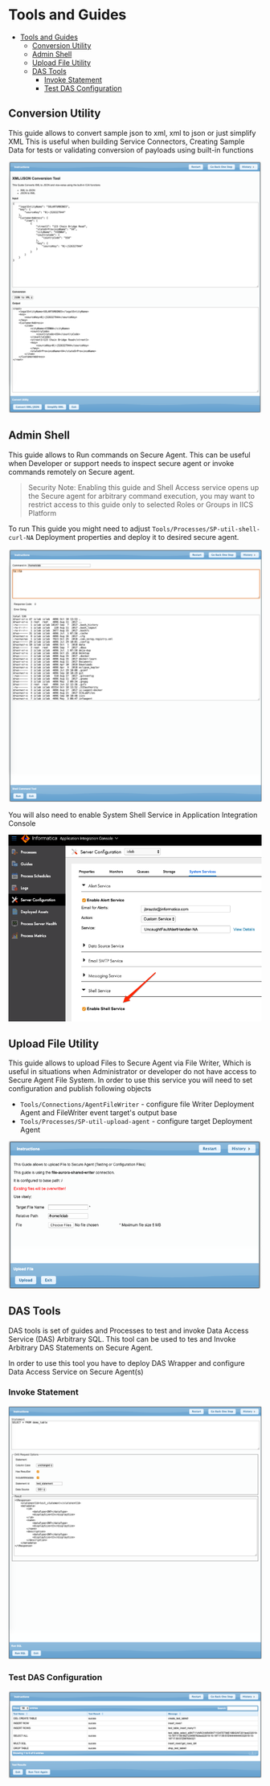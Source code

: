 # Tools and Guides

<!-- TOC -->

- [Tools and Guides](#tools-and-guides)
    - [Conversion Utility](#conversion-utility)
    - [Admin Shell](#admin-shell)
    - [Upload File Utility](#upload-file-utility)
    - [DAS Tools](#das-tools)
        - [Invoke Statement](#invoke-statement)
        - [Test DAS Configuration](#test-das-configuration)

<!-- /TOC -->

## Conversion Utility

This guide allows to convert sample json to xml, xml to json or just simplify XML
This is useful when building Service Connectors, Creating Sample Data for tests or validating conversion of payloads using built-in functions

![Conversion_Utility](images/Conversion_Utility.png)

## Admin Shell

This guide allows to Run commands on Secure Agent. This can be useful when Developer or support needs to inspect secure agent or invoke commands remotely on Secure agent.

> Security Note: Enabling this guide and Shell Access service opens up the Secure agent for arbitrary command execution, you may want to restrict access to this guide only to selected Roles or Groups in IICS Platform

To run This guide you might need to adjust `Tools/Processes/SP-util-shell-curl-NA` Deployment properties and deploy it to desired secure agent.

![Admin_Shell](images/Admin_Shell.png)

 You will also need to enable System Shell Service in Application Integration Console

![Shell_Service](images/Application_Integration_Console_EnableShellService.png)

## Upload File Utility

This guide allows to upload Files to Secure Agent via File Writer, Which is useful in situations when Administrator or developer do not have access to Secure Agent File System.
In order to use this service you will need to set configuration and publish following objects

- `Tools/Connections/AgentFileWriter` - configure file Writer Deployment Agent and FileWriter event target's output base
- `Tools/Processes/SP-util-upload-agent` - configure target Deployment Agent

![Upload_File](images/iPaaS_Admin_Upload_File_to_Agent.png)

## DAS Tools

DAS tools is set of guides and Processes to test and invoke Data Access Service (DAS)  Arbitrary SQL. This tool can be used to tes and Invoke Arbitrary DAS Statements on Secure Agent.

In order to use this tool you have to deploy DAS Wrapper and configure Data Access Service on Secure Agent(s)

### Invoke Statement

![Invoke_Statement](images/DAS_Tools.png)

### Test DAS Configuration

![Test_DAS](images/DAS_Tools_Test_DAS.png)
